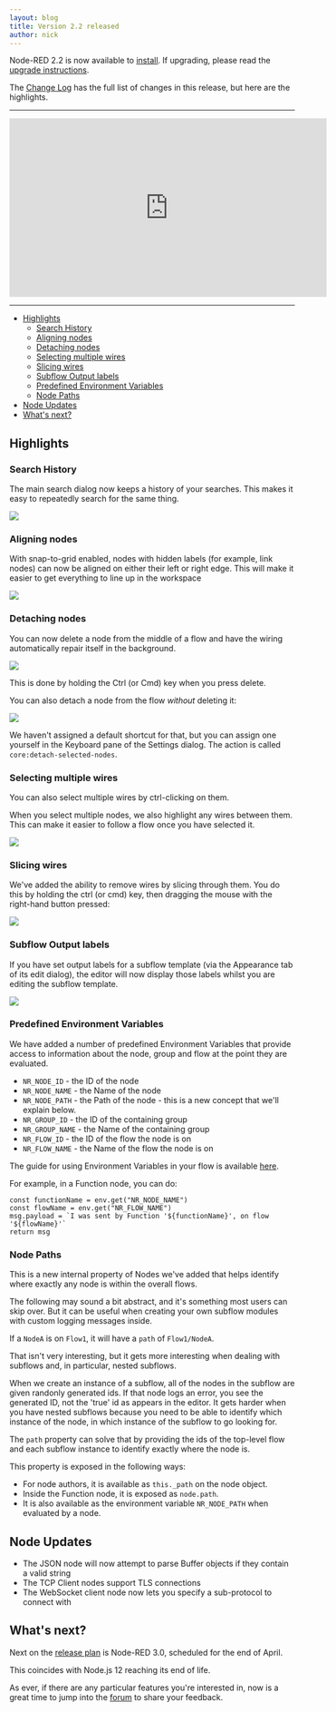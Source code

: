 ```yaml
---
layout: blog
title: Version 2.2 released
author: nick
---
```


Node-RED 2.2 is now available to [install](https://npmjs.org/package/node-red). If upgrading, please read the [upgrade instructions](http://nodered.org/docs/getting-started/upgrading.html).

The [Change Log](https://github.com/node-red/node-red/blob/3a69af9034a6f3a59f35c17aa16e018807a38e93/CHANGELOG.md) has the full list of changes in this release, but here are the highlights.

---

<iframe width="560" height="315" src="https://www.youtube.com/embed/vAS3gK2Wans" title="YouTube video player" frameborder="0" allow="accelerometer; autoplay; clipboard-write; encrypted-media; gyroscope; picture-in-picture" allowfullscreen></iframe>

---

- [Highlights](#highlights)
  - [Search History](#search-history)
  - [Aligning nodes](#aligning-nodes)
  - [Detaching nodes](#detaching-nodes)
  - [Selecting multiple wires](#selecting-multiple-wires)
  - [Slicing wires](#slicing-wires)
  - [Subflow Output labels](#subflow-output-labels)
  - [Predefined Environment Variables](#predefined-environment-variables)
  - [Node Paths](#node-paths)
- [Node Updates](#node-updates)
- [What's next?](#whats-next)

## Highlights


### Search History

The main search dialog now keeps a history of your searches. This makes it easy
to repeatedly search for the same thing.

![](/blog/content/images/2022/01/search-history.png)


### Aligning nodes

With snap-to-grid enabled, nodes with hidden labels (for example, link nodes) can
now be aligned on either their left or right edge. This will make it easier to
get everything to line up in the workspace

![](/blog/content/images/2022/01/align-nodes.png)

### Detaching nodes

You can now delete a node from the middle of a flow and have the wiring automatically
repair itself in the background.

![](/blog/content/images/2022/01/delete-reconnect.gif)

This is done by holding the Ctrl (or Cmd) key when you press delete.

You can also detach a node from the flow *without* deleting it:

![](/blog/content/images/2022/01/detach-node.gif)

We haven't assigned a default shortcut for that, but you can assign one yourself
in the Keyboard pane of the Settings dialog. The action is called `core:detach-selected-nodes`.

### Selecting multiple wires

You can also select multiple wires by ctrl-clicking on them.

When you select multiple nodes, we also highlight any wires between them. This can make it easier to follow a flow once you have selected it.

![](/blog/content/images/2022/01/select-wires.png)


### Slicing wires

We've added the ability to remove wires by slicing through them. You do this by holding the ctrl (or cmd) key, then dragging the mouse with the right-hand button pressed:

![](/blog/content/images/2022/01/slice-wires.gif)

### Subflow Output labels

If you have set output labels for a subflow template (via the Appearance tab of its
edit dialog), the editor will now display those labels whilst you are editing
the subflow template.

![](/blog/content/images/2022/01/subflow-labels.png)

### Predefined Environment Variables

We have added a number of predefined Environment Variables that provide access to
information about the node, group and flow at the point they are evaluated.

 - `NR_NODE_ID` - the ID of the node
 - `NR_NODE_NAME` - the Name of the node
 - `NR_NODE_PATH` - the Path of the node - this is a new concept that we'll explain below.
 - `NR_GROUP_ID` - the ID of the containing group
 - `NR_GROUP_NAME` - the Name of the containing group
 - `NR_FLOW_ID` - the ID of the flow the node is on
 - `NR_FLOW_NAME` - the Name of the flow the node is on

The guide for using Environment Variables in your flow is available [here](https://nodered.org/docs/user-guide/environment-variables).

For example, in a Function node, you can do:

```
const functionName = env.get("NR_NODE_NAME")
const flowName = env.get("NR_FLOW_NAME")
msg.payload = `I was sent by Function '${functionName}', on flow '${flowName}'`
return msg
```

### Node Paths

This is a new internal property of Nodes we've added that helps identify where
exactly any node is within the overall flows.

The following may sound a bit abstract, and it's something most users can skip over.
But it can be useful when creating your own subflow modules with custom logging
messages inside.

If a `NodeA` is on `Flow1`, it will have a `path` of `Flow1/NodeA`.

That isn't very interesting, but it gets more interesting when dealing with subflows
and, in particular, nested subflows.

When we create an instance of a subflow, all of the nodes in the subflow are given
randonly generated ids. If that node logs an error, you see the generated ID, not the
'true' id as appears in the editor. It gets harder when you have nested subflows
because you need to be able to identify which instance of the node, in which instance
of the subflow to go looking for.

The `path` property can solve that by providing the ids of the top-level flow and
each subflow instance to identify exactly where the node is.


This property is exposed in the following ways:
 - For node authors, it is available as `this._path` on the node object.
 - Inside the Function node, it is exposed as `node.path`.
 - It is also available as the environment variable `NR_NODE_PATH` when evaluated
   by a node.


## Node Updates

 - The JSON node will now attempt to parse Buffer objects if they contain a valid string
 - The TCP Client nodes support TLS connections
 - The WebSocket client node now lets you specify a sub-protocol to connect with

## What's next?

Next on the [release plan](/about/releases/) is Node-RED 3.0, scheduled for the end of April.

This coincides with Node.js 12 reaching its end of life.

As ever, if there are any particular features you're interested in, now is a great time to jump into the [forum](https://discourse.nodered.org) to share your feedback.
